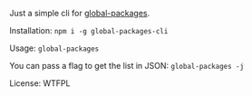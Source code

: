 Just a simple cli for [global-packages](https://www.npmjs.com/package/global-packages).

Installation: `npm i -g global-packages-cli`

Usage: `global-packages`

You can pass a flag to get the list in JSON: `global-packages -j`

License: WTFPL
